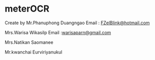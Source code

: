 # meterOCR
Create by
Mr.Phanuphong Duangngao
Email : FZelBlink@hotmail.com

Mrs.Warisa Wikasilp
Email :warisaparn@gmail.com

Mrs.Natikan Saomanee  

Mr.kwanchai Eurviriyanukul

